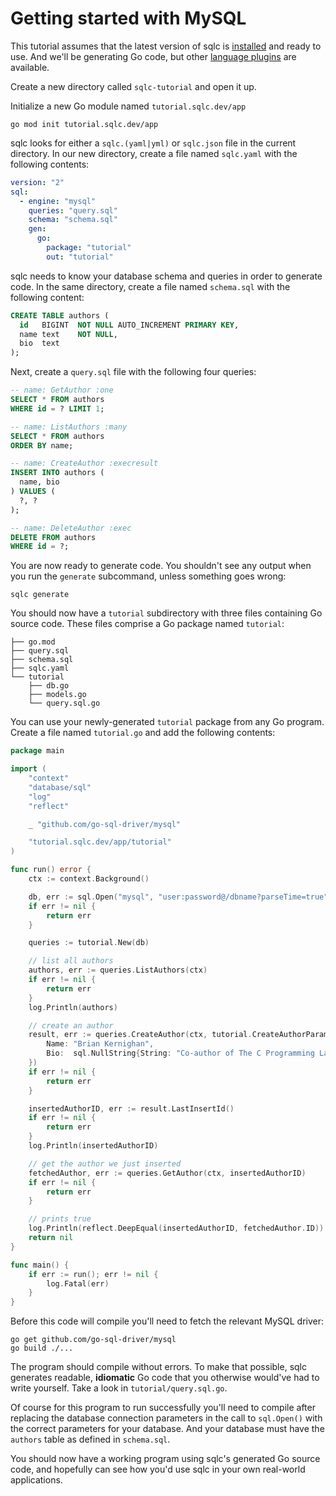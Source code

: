 # Getting started with MySQL

This tutorial assumes that the latest version of sqlc is
[installed](../overview/install.md) and ready to use. And we'll
be generating Go code, but other
[language plugins](../reference/language-support.rst) are available.

Create a new directory called `sqlc-tutorial` and open it up.

Initialize a new Go module named `tutorial.sqlc.dev/app`

```shell
go mod init tutorial.sqlc.dev/app
```

sqlc looks for either a `sqlc.(yaml|yml)` or `sqlc.json` file in the current
directory. In our new directory, create a file named `sqlc.yaml` with the
following contents:

```yaml
version: "2"
sql:
  - engine: "mysql"
    queries: "query.sql"
    schema: "schema.sql"
    gen:
      go:
        package: "tutorial"
        out: "tutorial"
```

sqlc needs to know your database schema and queries in order to generate code.
In the same directory, create a file named `schema.sql` with the following
content:

```sql
CREATE TABLE authors (
  id   BIGINT  NOT NULL AUTO_INCREMENT PRIMARY KEY,
  name text    NOT NULL,
  bio  text
);
```

Next, create a `query.sql` file with the following four queries:

```sql
-- name: GetAuthor :one
SELECT * FROM authors
WHERE id = ? LIMIT 1;

-- name: ListAuthors :many
SELECT * FROM authors
ORDER BY name;

-- name: CreateAuthor :execresult
INSERT INTO authors (
  name, bio
) VALUES (
  ?, ?
);

-- name: DeleteAuthor :exec
DELETE FROM authors
WHERE id = ?;
```

You are now ready to generate code. You shouldn't see any output when you run
the `generate` subcommand, unless something goes wrong:

```shell
sqlc generate
```

You should now have a `tutorial` subdirectory with three files containing Go
source code. These files comprise a Go package named `tutorial`:

```
├── go.mod
├── query.sql
├── schema.sql
├── sqlc.yaml
└── tutorial
    ├── db.go
    ├── models.go
    └── query.sql.go
```

You can use your newly-generated `tutorial` package from any Go program.
Create a file named `tutorial.go` and add the following contents:

```go
package main

import (
	"context"
	"database/sql"
	"log"
	"reflect"

	_ "github.com/go-sql-driver/mysql"

	"tutorial.sqlc.dev/app/tutorial"
)

func run() error {
	ctx := context.Background()

	db, err := sql.Open("mysql", "user:password@/dbname?parseTime=true")
	if err != nil {
		return err
	}

	queries := tutorial.New(db)

	// list all authors
	authors, err := queries.ListAuthors(ctx)
	if err != nil {
		return err
	}
	log.Println(authors)

	// create an author
	result, err := queries.CreateAuthor(ctx, tutorial.CreateAuthorParams{
		Name: "Brian Kernighan",
		Bio:  sql.NullString{String: "Co-author of The C Programming Language and The Go Programming Language", Valid: true},
	})
	if err != nil {
		return err
	}

	insertedAuthorID, err := result.LastInsertId()
	if err != nil {
		return err
	}
	log.Println(insertedAuthorID)

	// get the author we just inserted
	fetchedAuthor, err := queries.GetAuthor(ctx, insertedAuthorID)
	if err != nil {
		return err
	}

	// prints true
	log.Println(reflect.DeepEqual(insertedAuthorID, fetchedAuthor.ID))
	return nil
}

func main() {
	if err := run(); err != nil {
		log.Fatal(err)
	}
}
```

Before this code will compile you'll need to fetch the relevant MySQL driver:

```shell
go get github.com/go-sql-driver/mysql
go build ./...
```

The program should compile without errors. To make that possible, sqlc generates
readable, **idiomatic** Go code that you otherwise would've had to write
yourself. Take a look in `tutorial/query.sql.go`.

Of course for this program to run successfully you'll need
to compile after replacing the database connection parameters in the call to
`sql.Open()` with the correct parameters for your database. And your
database must have the `authors` table as defined in `schema.sql`.

You should now have a working program using sqlc's generated Go source code,
and hopefully can see how you'd use sqlc in your own real-world applications.
